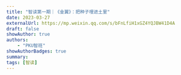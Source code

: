 ```yaml
---
title: "智读第一期｜《金翼》：把种子埋进土里"
date: 2023-03-27
externalUrl: https://mp.weixin.qq.com/s/bFnLfiH1xGZ4YQJBW41D4A
draft: false
showAuthor: true
authors:
    - "PKU智班"
showAuthorBadges: true
summary: 
tags: [智读]
---
```

